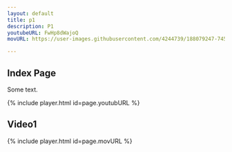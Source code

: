 ```yaml
---
layout: default
title: p1
description: P1
youtubeURL: FwHp8dWajoQ
movURL: https://user-images.githubusercontent.com/4244739/188079247-745ef374-2146-4408-aa73-1ec372c37173.mov

---
```


## Index Page

Some text.

{% include player.html id=page.youtubURL %}

## Video1

{% include player.html id=page.movURL %}
